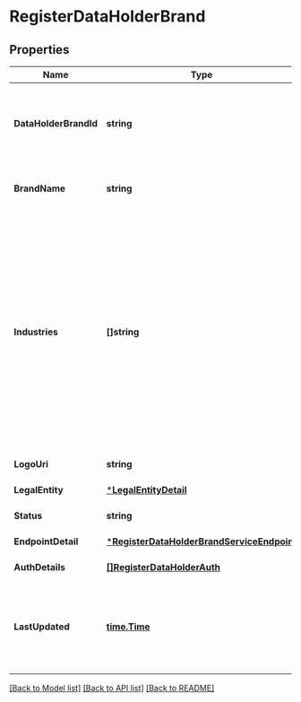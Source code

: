 # RegisterDataHolderBrand

## Properties
Name | Type | Description | Notes
------------ | ------------- | ------------- | -------------
**DataHolderBrandId** | **string** | Unique id of the Data Holder Brand issued by the CDR Register | [default to null]
**BrandName** | **string** | The name of Data Holder Brand | [default to null]
**Industries** | **[]string** | The industries the Data Holder Brand belongs to. Please note that the CDR Register entity model is constrained to one industry per brand which is planned to be relaxed in the future. | [default to null]
**LogoUri** | **string** | Brand logo URI | [default to null]
**LegalEntity** | [***LegalEntityDetail**](LegalEntityDetail.md) |  | [default to null]
**Status** | **string** |  | [default to null]
**EndpointDetail** | [***RegisterDataHolderBrandServiceEndpoint**](RegisterDataHolderBrandServiceEndpoint.md) |  | [default to null]
**AuthDetails** | [**[]RegisterDataHolderAuth**](RegisterDataHolderAuth.md) |  | [default to null]
**LastUpdated** | [**time.Time**](time.Time.md) | The date/time that the Data Holder Brand data was last updated in the Register | [default to null]

[[Back to Model list]](../README.md#documentation-for-models) [[Back to API list]](../README.md#documentation-for-api-endpoints) [[Back to README]](../README.md)

